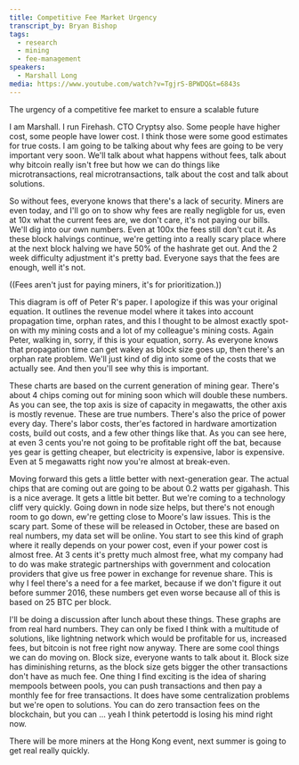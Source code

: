 ```yaml
---
title: Competitive Fee Market Urgency
transcript_by: Bryan Bishop
tags:
  - research
  - mining
  - fee-management
speakers:
  - Marshall Long
media: https://www.youtube.com/watch?v=TgjrS-BPWDQ&t=6843s
---
```

The urgency of a competitive fee market to ensure a scalable future

I am Marshall. I run Firehash. CTO Cryptsy also. Some people have higher cost, some people have lower cost. I think those were some good estimates for true costs. I am going to be talking about why fees are going to be very important very soon. We'll talk about what happens without fees, talk about why bitcoin really isn't free but how we can do things like microtransactions, real microtransactions, talk about the cost and talk about solutions.

So without fees, everyone knows that there's a lack of security. Miners are even today, and I'll go on to show why fees are really negligble for us, even at 10x what the current fees are, we don't care, it's not paying our bills. We'll dig into our own numbers. Even at 100x the fees still don't cut it. As these block halvings continue, we're getting into a really scary place where at the next block halving we have 50% of the hashrate get out. And the 2 week difficulty adjustment it's pretty bad. Everyone says that the fees are enough, well it's not.

((Fees aren't just for paying miners, it's for prioritization.))

This diagram is off of Peter R's paper. I apologize if this was your original equation. It outlines the revenue model where it takes into account propagation time, orphan rates, and this I thought to be almost exactly spot-on with my mining costs and a lot of my colleague's mining costs. Again Peter, walking in, sorry, if this is your equation, sorry. As everyone knows that propagation time can get wakey as block size goes up, then there's an orphan rate problem. We'll just kind of dig into some of the costs that we actually see. And then you'll see why this is important.

These charts are based on the current generation of mining gear. There's about 4 chips coming out for mining soon which will double these numbers. As you can see, the top axis is size of capacity in megawatts, the other axis is mostly revenue. These are true numbers. There's also the price of power every day. There's labor costs, ther'es factored in hardware amortization costs, build out costs, and a few other things like that. As you can see here, at even 3 cents you're not going to be profitable right off the bat, because yes gear is getting cheaper, but electricity is expensive, labor is expensive. Even at 5 megawatts right now you're almost at break-even.

Moving forward this gets a little better with next-generation gear. The actual chips that are coming out are going to be about 0.2 watts per gigahash. This is a nice average. It gets a little bit better. But we're coming to a technology cliff very quickly. Going down in node size helps, but there's not enough room to go down, ew're getting close to Moore's law issues. This is the scary part. Some of these will be released in October, these are based on real numbers, my data set will be online. You start to see this kind of graph where it really depends on your power cost, even if your power cost is almost free. At 3 cents it's pretty much almost free, what my company had to do was make strategic partnerships with government and colocation providers that give us free power in exchange for revenue share. This is why I feel there's a need for a fee market, because if we don't figure it out before summer 2016, these numbers get even worse because all of this is based on 25 BTC per block.

I'll be doing a discussion after lunch about these things. These graphs are from real hard numbers. They can only be fixed I think with a multitude of solutions, like lightning network which would be profitable for us, increased fees, but bitcoin is not free right now anyway. There are some cool things we can do moving on. Block size, everyone wants to talk about it. Block size has diminishing returns, as the block size gets bigger the other transactions don't have as much fee. One thing I find exciting is the idea of sharing mempools between pools, you can push transactions and then pay a monthly fee for free transactions. It does have some centralization problems but we're open to solutions. You can do zero transaction fees on the blockchain, but you can ... yeah I think petertodd is losing his mind right now.

There will be more miners at the Hong Kong event, next summer is going to get real really quickly.
